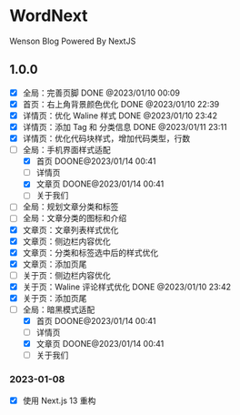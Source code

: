 # WordNext

Wenson Blog Powered By NextJS

## 1.0.0

- [X] 全局：完善页脚  DONE @2023/01/10 00:09
- [X] 首页：右上角背景颜色优化 DONE @2023/01/10 22:39
- [X] 详情页：优化 Waline 样式 DONE @2023/01/10 23:42
- [X] 详情页：添加 Tag 和 分类信息 DONE @2023/01/11 23:11
- [X] 详情页：优化代码块样式，增加代码类型，行数
- [ ] 全局：手机界面样式适配
  - [X] 首页 DOONE@2023/01/14 00:41
  - [ ] 详情页
  - [X] 文章页 DOONE@2023/01/14 00:41
  - [ ] 关于我们
- [ ] 全局：规划文章分类和标签
- [ ] 全局：文章分类的图标和介绍
- [X] 文章页：文章列表样式优化
- [X] 文章页：侧边栏内容优化
- [X] 文章页：分类和标签选中后的样式优化
- [X] 文章页：添加页尾
- [ ] 关于页：侧边栏内容优化
- [X] 关于页：Waline 评论样式优化 DONE @2023/01/10 23:42
- [X] 关于页：添加页尾
- [ ] 全局：暗黑模式适配
  - [X] 首页 DOONE@2023/01/14 00:41
  - [ ] 详情页
  - [X] 文章页 DOONE@2023/01/14 00:41
  - [ ] 关于我们

### 2023-01-08

- [x] 使用 Next.js 13 重构
